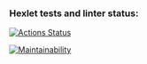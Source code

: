 ### Hexlet tests and linter status:

[![Actions Status](https://github.com/TAndrei17/js-starter-project-44/workflows/hexlet-check/badge.svg)](https://github.com/TAndrei17/js-starter-project-44/actions)

[![Maintainability](https://api.codeclimate.com/v1/badges/d230cbd47d78747795c2/maintainability)](https://codeclimate.com/github/TAndrei17/js-starter-project-44/maintainability)
